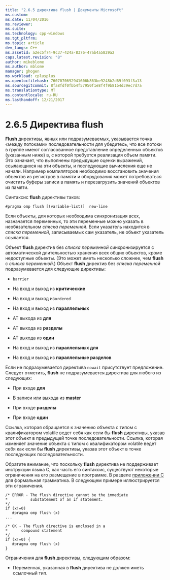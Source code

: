 ```yaml
---
title: "2.6.5 директива flush | Документы Microsoft"
ms.custom: 
ms.date: 11/04/2016
ms.reviewer: 
ms.suite: 
ms.technology: cpp-windows
ms.tgt_pltfrm: 
ms.topic: article
dev_langs: C++
ms.assetid: a2ec5f74-9c37-424a-8376-47ab4a5829a2
caps.latest.revision: "8"
author: mikeblome
ms.author: mblome
manager: ghogen
ms.workload: cplusplus
ms.openlocfilehash: 7607070692941606b863be9248b2d69f093f3a13
ms.sourcegitcommit: 8fa8fdf0fbb4f57950f1e8f4f9b81b4d39ec7d7a
ms.translationtype: MT
ms.contentlocale: ru-RU
ms.lasthandoff: 12/21/2017
---
```

# <a name="265-flush-directive"></a>2.6.5 Директива flush
**Flush** директивы, явных или подразумеваемых, указывается точка «между потоками» последовательности для убедитесь, что все потоки в группе имеют согласованное представление определенных объектов (указанным ниже) в, с которой требуется реализация объем памяти. Это означает, что выполнены предыдущие оценки выражений, ссылающихся на эти объекты, и последующие вычисления еще не начали. Например компиляторов необходимо восстановить значения объектов из регистров в памяти и оборудования может потребоваться очистить буферы записи в память и перезагрузить значений объектов из памяти.  
  
 Синтаксис **flush** директивы таков:  
  
```  
#pragma omp flush [(variable-list)]  new-line  
```  
  
 Если объекты, для которых необходима синхронизация всех, назначается переменных, то эти переменные можно указать в необязательном *списка переменной*. Если указатель находится в *списка переменной*, записываемых сам указатель, не объект указатель ссылается.  
  
 Объект **flush** директив без *списка переменной* синхронизируется с автоматической длительностью хранения всех общих объектов, кроме недоступные объекты. (Это может иметь несколько сложнее, чем **flush** с *списка переменной*.) Объект **flush** директив без *списка переменной* подразумевается для следующие директивы:  
  
-   `barrier`  
  
-   На вход и выход из **критические**  
  
-   На вход и выход из`ordered`  
  
-   На вход и выход из **параллельных**  
  
-   AT выхода из **для**  
  
-   AT выхода из **разделы**  
  
-   AT выхода из **один**  
  
-   На вход и выход из **параллельных для**  
  
-   На вход и выход из **параллельные разделов**  
  
 Если не подразумевается директива `nowait` присутствует предложение. Следует отметить, **flush** не подразумевается директива для любого из следующих:  
  
-   При входе **для**  
  
-   В записи или выхода из **master**  
  
-   При входе **разделы**  
  
-   При входе **один**  
  
 Ссылка, которая обращается к значению объекта с типом с квалификатором volatile ведет себя как если бы **flush** директивы, указав этот объект в предыдущей точке последовательности. Ссылка, которая изменяет значение объекта с типом с квалификатором volatile ведет себя как если бы **flush** директивы, указав этот объект в точке последующих последовательности.  
  
 Обратите внимание, что поскольку **flush** директива не поддерживает инструкции языка C, как часть его синтаксис, существуют некоторые ограничения на его размещение в программе. В разделе [приложении C](../../parallel/openmp/c-openmp-c-and-cpp-grammar.md) для формальная грамматика. В следующем примере иллюстрируется эти ограничения.  
  
```  
/* ERROR - The flush directive cannot be the immediate  
*          substatement of an if statement.  
*/  
if (x!=0)  
   #pragma omp flush (x)  
...  
  
/* OK - The flush directive is enclosed in a  
*      compound statement  
*/  
if (x!=0) {  
   #pragma omp flush (x)  
}  
```  
  
 Ограничения для **flush** директивы, следующим образом:  
  
-   Переменная, указанная в **flush** директива не должен иметь ссылочный тип.